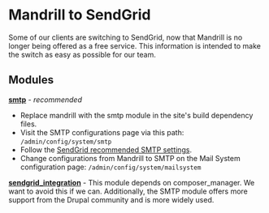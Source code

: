 # Mandrill to SendGrid
Some of our clients are switching to SendGrid, now that Mandrill is no longer
being offered as a free service. This information is intended to make the switch
as easy as possible for our team.

## Modules

[**smtp**](https://www.drupal.org/project/smtp) - *recommended*

* Replace mandrill with the smtp module in the site's build dependency files.
* Visit the SMTP configurations page via this path: `/admin/config/system/smtp`
* Follow the [SendGrid recommended SMTP settings](https://sendgrid.com/docs/Classroom/Basics/Email_Infrastructure/recommended_smtp_settings.html).
* Change configurations from Mandrill to SMTP on the Mail System configuration page: `/admin/config/system/mailsystem`


[**sendgrid_integration**](https://www.drupal.org/project/sendgrid_integration) -
This module depends on composer_manager. We want to avoid this if we can. Additionally, the SMTP module offers more support from the Drupal community and is more widely used.
